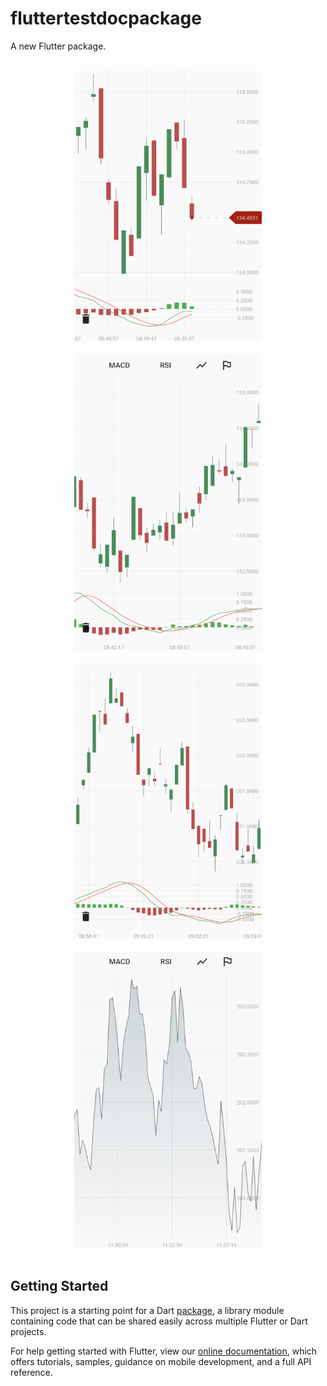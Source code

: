 # fluttertestdocpackage

A new Flutter package.


<br>
<div style="text-align:center">
    <img src="https://github.com/ramin-vakili/flutter-test-doc-package/blob/master/screen_shots/live_update.gif" width="300">
</div>
<br>
<div style="text-align:center">
    <img src="https://github.com/ramin-vakili/flutter-test-doc-package/blob/master/screen_shots/tooltip_crosshair.gif" width="300">
</div>
<br>
<div style="text-align:center">
    <img src="https://github.com/ramin-vakili/flutter-test-doc-package/blob/master/screen_shots/zoom_scroll.gif" width="300">
</div>
<br>
<div style="text-align:center">
    <img src="https://github.com/ramin-vakili/flutter-test-doc-package/blob/master/screen_shots/add_remove_dynamically.gif" width="300">
</div>
<br>

## Getting Started

This project is a starting point for a Dart
[package](https://flutter.dev/developing-packages/),
a library module containing code that can be shared easily across
multiple Flutter or Dart projects.

For help getting started with Flutter, view our 
[online documentation](https://flutter.dev/docs), which offers tutorials, 
samples, guidance on mobile development, and a full API reference.
